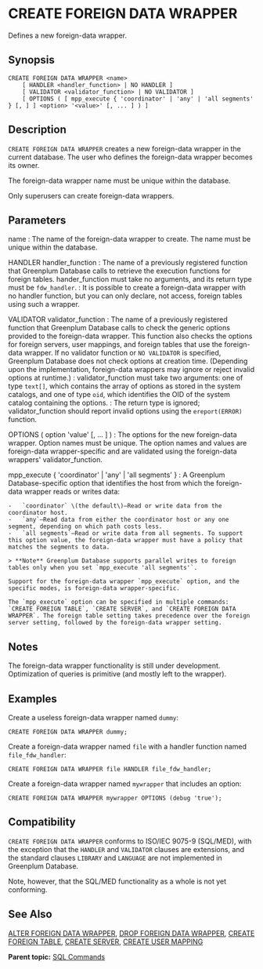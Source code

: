 # CREATE FOREIGN DATA WRAPPER 

Defines a new foreign-data wrapper.

## Synopsis 

``` {#sql_command_synopsis}
CREATE FOREIGN DATA WRAPPER <name>
    [ HANDLER <handler_function> | NO HANDLER ]
    [ VALIDATOR <validator_function> | NO VALIDATOR ]
    [ OPTIONS ( [ mpp_execute { 'coordinator' | 'any' | 'all segments' } [, ] ] <option> '<value>' [, ... ] ) ]
```

## Description 

`CREATE FOREIGN DATA WRAPPER` creates a new foreign-data wrapper in the current database. The user who defines the foreign-data wrapper becomes its owner.

The foreign-data wrapper name must be unique within the database.

Only superusers can create foreign-data wrappers.

## Parameters 

name
:   The name of the foreign-data wrapper to create. The name must be unique within the database.

HANDLER handler\_function
:   The name of a previously registered function that Greenplum Database calls to retrieve the execution functions for foreign tables. hander\_function must take no arguments, and its return type must be `fdw_handler`.
:   It is possible to create a foreign-data wrapper with no handler function, but you can only declare, not access, foreign tables using such a wrapper.

VALIDATOR validator\_function
:   The name of a previously registered function that Greenplum Database calls to check the generic options provided to the foreign-data wrapper. This function also checks the options for foreign servers, user mappings, and foreign tables that use the foreign-data wrapper. If no validator function or `NO VALIDATOR` is specified, Greenplum Database does not check options at creation time. \(Depending upon the implementation, foreign-data wrappers may ignore or reject invalid options at runtime.\)
:    validator\_function must take two arguments: one of type `text[]`, which contains the array of options as stored in the system catalogs, and one of type `oid`, which identifies the OID of the system catalog containing the options.
:   The return type is ignored; validator\_function should report invalid options using the `ereport(ERROR)` function.

OPTIONS \( option 'value' \[, ... \] \)
:   The options for the new foreign-data wrapper. Option names must be unique. The option names and values are foreign-data wrapper-specific and are validated using the foreign-data wrappers' validator\_function.

mpp\_execute \{ 'coordinator' \| 'any' \| 'all segments' \}
:   A Greenplum Database-specific option that identifies the host from which the foreign-data wrapper reads or writes data:

    -   `coordinator` \(the default\)—Read or write data from the coordinator host.
    -   `any`—Read data from either the coordinator host or any one segment, depending on which path costs less.
    -   `all segments`—Read or write data from all segments. To support this option value, the foreign-data wrapper must have a policy that matches the segments to data.

    > **Note** Greenplum Database supports parallel writes to foreign tables only when you set `mpp_execute 'all segments'`.

    Support for the foreign-data wrapper `mpp_execute` option, and the specific modes, is foreign-data wrapper-specific.

    The `mpp_execute` option can be specified in multiple commands: `CREATE FOREIGN TABLE`, `CREATE SERVER`, and `CREATE FOREIGN DATA WRAPPER`. The foreign table setting takes precedence over the foreign server setting, followed by the foreign-data wrapper setting.

## Notes 

The foreign-data wrapper functionality is still under development. Optimization of queries is primitive \(and mostly left to the wrapper\).

## Examples 

Create a useless foreign-data wrapper named `dummy`:

```
CREATE FOREIGN DATA WRAPPER dummy;
```

Create a foreign-data wrapper named `file` with a handler function named `file_fdw_handler`:

```
CREATE FOREIGN DATA WRAPPER file HANDLER file_fdw_handler;
```

Create a foreign-data wrapper named `mywrapper` that includes an option:

```
CREATE FOREIGN DATA WRAPPER mywrapper OPTIONS (debug 'true');
```

## Compatibility 

`CREATE FOREIGN DATA WRAPPER` conforms to ISO/IEC 9075-9 \(SQL/MED\), with the exception that the `HANDLER` and `VALIDATOR` clauses are extensions, and the standard clauses `LIBRARY` and `LANGUAGE` are not implemented in Greenplum Database.

Note, however, that the SQL/MED functionality as a whole is not yet conforming.

## See Also 

[ALTER FOREIGN DATA WRAPPER](ALTER_FOREIGN_DATA_WRAPPER.html), [DROP FOREIGN DATA WRAPPER](DROP_FOREIGN_DATA_WRAPPER.html), [CREATE FOREIGN TABLE](CREATE_FOREIGN_TABLE.html), [CREATE SERVER](CREATE_SERVER.html), [CREATE USER MAPPING](CREATE_USER_MAPPING.html)

**Parent topic:** [SQL Commands](../sql_commands/sql_ref.html)

